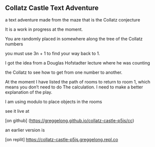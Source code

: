 ## Collatz Castle Text Adventure

a text adventure made from the maze that is the Collatz conjecture 

It is a work in progress at the moment.

You are randomly placed in somewhere along the tree of the Collatz numbers

you must use 3n + 1 to find your way back to 1.

I got the idea from a Douglas Hofstadter lecture where he was counting

the Collatz to see how to get from one number to another.

At the moment I have listed the path of rooms to return to room 1, which means you don’t need to do
The calculation.
I need to make a better explanation of the play.

I am using modulo to place objects in the rooms


see it live at 

[on github] (https://greggelong.github.io/collatz-castle-p5js/cc)


an earlier version is 

[on replit] https://collatz-castle-p5js.greggelong.repl.co

 
